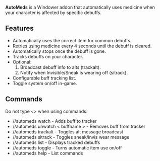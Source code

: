 **AutoMeds** is a Windower addon that automatically uses medicine when your character is affected by specific debuffs.

## Features

- Automatically uses the correct item for common debuffs.
- Retries using medicine every 4 seconds until the debuff is cleared.
- Automatically stops once the debuff is gone.
- Tracks debuffs on your character.
- Optional:
	1. Broadcast debuff info to alts (trackalt).
	2. Notify when Invisible/Sneak is wearing off (sitrack).
- Configurable buff tracking list.
- Toggle system on/off in-game.

## Commands

Do not type <> when using commands:

- //automeds watch <buffname> - Adds buff to tracker
- //automeds unwatch < buffname > - Removes buff from tracker
- //automeds trackalt - Toggles alt message broadcast
- //automeds sitrack - Toggles sneak/invis wear message
- //automeds list - Displays tracked debuffs
- //automeds toggle - Turns automatic item use on/off
- //automeds help - List commands
